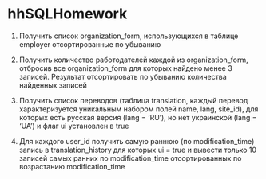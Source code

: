 # hhSQLHomework

1. Получить список organization_form, использующихся в таблице employer отсортированные по убыванию

2. Получить количество работодателей каждой из organization_form, отбросив все organization_form для которых найдено менее 3 записей. Результат отсортировать по убыванию количества найденных записей

3. Получить список переводов (таблица translation, каждый перевод характеризуется уникальным набором полей name, lang, site_id), для которых есть русская версия (lang = ‘RU’), но нет украинской (lang = ‘UA’) и флаг ui установлен в true

4. Для каждого user_id получить самую раннюю (по modification_time) запись в translation_history для которых ui = true и вывести только 10 записей самых ранних по modification_time отсортированных по возрастанию modification_time
